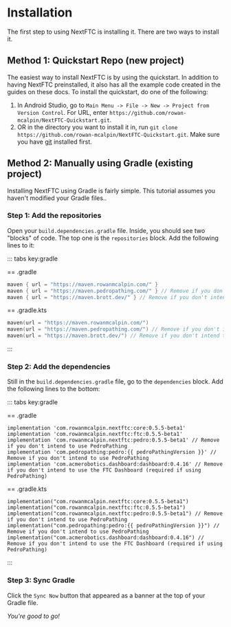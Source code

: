 <script setup>
import {ref, onMounted} from "vue";

const pedroPathingVersion = ref("Loading...");

onMounted(async () => {
    try {
        const response = await fetch(
            "https://api.github.com/repos/Pedro-Pathing/PedroPathing/releases/latest",
            {
                headers: {
                    "Accept": "application/vnd.github+json",
                    "X-GitHub-Api-Version": "2022-11-28"
                }
            }
        );

        if (!response.ok) {
            throw new Error(`Error fetching version (${response.status})`);
        }

        const data = await response.json();
        if (data.tag_name.charAt(0) === "v") {
            pedroPathingVersion.value = data.tag_name.substring(1); // or str.slice(1);
        } else {
            pedroPathingVersion.value = data.tag_name;
        }
    } catch (error) {
        pedroPathingVersion.value = `Error fetching version: ${error.message}`;
    }
});
</script>

# Installation

The first step to using NextFTC is installing it. There are two ways to install it.

## Method 1: Quickstart Repo (new project)

The easiest way to install NextFTC is by using the quickstart. In addition to having NextFTC preinstalled, it also has all the example code created in the guides on these docs. To install the quickstart, do one of the following:

1. In Android Studio, go to `Main Menu -> File -> New -> Project from Version Control`. For URL, enter `https://github.com/rowan-mcalpin/NextFTC-Quickstart.git`.
2. OR in the directory you want to install it in, run `git clone https://github.com/rowan-mcalpin/NextFTC-Quickstart.git`. Make sure you have [git](https://git-scm.com/) installed first.

## Method 2: Manually using Gradle (existing project)

Installing NextFTC using Gradle is fairly simple. This tutorial assumes you haven't modified your Gradle files..

### Step 1: Add the repositories

Open your `build.dependencies.gradle` file. Inside, you should see two "blocks" of code. The top one is the `repositories` block. Add the following lines to it:

::: tabs key:gradle

== .gradle

```groovy
maven { url = "https://maven.rowanmcalpin.com/" }
maven { url = "https://maven.pedropathing.com/" } // Remove if you don't intend to use PedroPathing
maven { url = "https://maven.brott.dev/" } // Remove if you don't intend to use the FTC Dashboard (required if using PedroPathing)
```

== .gradle.kts

```kotlin
maven(url = "https://maven.rowanmcalpin.com/")
maven(url = "https://maven.pedropathing.com/") // Remove if you don't intend to use PedroPathing
maven(url = "https://maven.brott.dev/") // Remove if you don't intend to use the FTC Dashboard (required if using PedroPathing)
```

:::

### Step 2: Add the dependencies

Still in the `build.dependencies.gradle` file, go to the `dependencies` block. Add the following lines to the bottom:

::: tabs key:gradle

== .gradle

```groovy-vue
implementation 'com.rowanmcalpin.nextftc:core:0.5.5-beta1'
implementation 'com.rowanmcalpin.nextftc:ftc:0.5.5-beta1'
implementation 'com.rowanmcalpin.nextftc:pedro:0.5.5-beta1' // Remove if you don't intend to use PedroPathing
implementation 'com.pedropathing:pedro:{{ pedroPathingVersion }}' // Remove if you don't intend to use PedroPathing
implementation 'com.acmerobotics.dashboard:dashboard:0.4.16' // Remove if you don't intend to use the FTC Dashboard (required if using PedroPathing)
```

== .gradle.kts

```kotlin-vue
implementation("com.rowanmcalpin.nextftc:core:0.5.5-beta1")
implementation("com.rowanmcalpin.nextftc:ftc:0.5.5-beta1")
implementation("com.rowanmcalpin.nextftc:pedro:0.5.5-beta1") // Remove if you don't intend to use PedroPathing
implementation("com.pedropathing:pedro:{{ pedroPathingVersion }}") // Remove if you don't intend to use PedroPathing
implementation("com.acmerobotics.dashboard:dashboard:0.4.16") // Remove if you don't intend to use the FTC Dashboard (required if using PedroPathing)
```

:::

### Step 3: Sync Gradle

Click the `Sync Now` button that appeared as a banner at the top of your Gradle file.

_You're good to go!_
